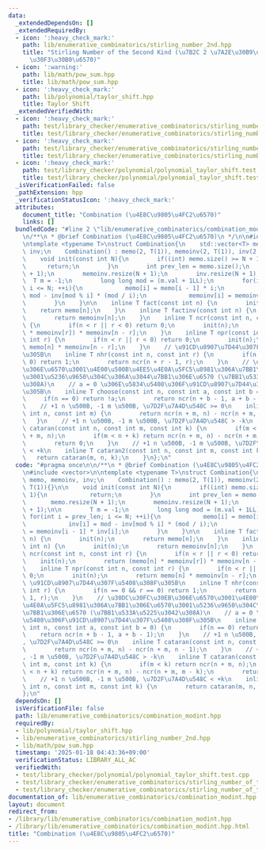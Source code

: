 ```yaml
---
data:
  _extendedDependsOn: []
  _extendedRequiredBy:
  - icon: ':heavy_check_mark:'
    path: lib/enumerative_combinatorics/stirling_number_2nd.hpp
    title: "Stirling Number of the Second Kind (\u7B2C 2 \u7A2E\u30B9\u30BF\u30FC\u30EA\
      \u30F3\u30B0\u6570)"
  - icon: ':warning:'
    path: lib/math/pow_sum.hpp
    title: lib/math/pow_sum.hpp
  - icon: ':heavy_check_mark:'
    path: lib/polynomial/taylor_shift.hpp
    title: Taylor Shift
  _extendedVerifiedWith:
  - icon: ':heavy_check_mark:'
    path: test/library_checker/enumerative_combinatorics/stirling_number_of_the_second_kind.test.cpp
    title: test/library_checker/enumerative_combinatorics/stirling_number_of_the_second_kind.test.cpp
  - icon: ':heavy_check_mark:'
    path: test/library_checker/enumerative_combinatorics/stirling_number_of_the_second_kind_fixed_k.test.cpp
    title: test/library_checker/enumerative_combinatorics/stirling_number_of_the_second_kind_fixed_k.test.cpp
  - icon: ':heavy_check_mark:'
    path: test/library_checker/polynomial/polynomial_taylor_shift.test.cpp
    title: test/library_checker/polynomial/polynomial_taylor_shift.test.cpp
  _isVerificationFailed: false
  _pathExtension: hpp
  _verificationStatusIcon: ':heavy_check_mark:'
  attributes:
    document_title: "Combination (\u4E8C\u9805\u4FC2\u6570)"
    links: []
  bundledCode: "#line 2 \"lib/enumerative_combinatorics/combination_modint.hpp\"\n\
    \n/**\n * @brief Combination (\u4E8C\u9805\u4FC2\u6570)\n */\n\n#include <vector>\n\
    \ntemplate <typename T>\nstruct Combination{\n    std::vector<T> memo, memoinv,\
    \ inv;\n    Combination() : memo(2, T(1)), memoinv(2, T(1)), inv(2, T(1)){}\n\n\
    \    void init(const int N){\n        if((int) memo.size() >= N + 1){\n      \
    \      return;\n        }\n        int prev_len = memo.size();\n        memo.resize(N\
    \ + 1);\n        memoinv.resize(N + 1);\n        inv.resize(N + 1);\n\n      \
    \  T m = -1;\n        long long mod = (m.val + 1LL);\n        for(int i = prev_len;\
    \ i <= N; ++i){\n            memo[i] = memo[i - 1] * i;\n            inv[i] =\
    \ mod - inv[mod % i] * (mod / i);\n            memoinv[i] = memoinv[i - 1] * inv[i];\n\
    \        }\n    }\n\n    inline T fact(const int n) {\n        init(n);\n    \
    \    return memo[n];\n    }\n    inline T factinv(const int n) {\n        init(n);\n\
    \        return memoinv[n];\n    }\n    inline T ncr(const int n, const int r)\
    \ {\n        if(n < r || r < 0) return 0;\n        init(n);\n        return (memo[n]\
    \ * memoinv[r]) * memoinv[n - r];\n    }\n    inline T npr(const int n, const\
    \ int r) {\n        if(n < r || r < 0) return 0;\n        init(n);\n        return\
    \ memo[n] * memoinv[n - r];\n    }\n    // \u91CD\u8907\u7D44\u307F\u5408\u308F\
    \u305B\n    inline T nhr(const int n, const int r) {\n        if(n == 0 && r ==\
    \ 0) return 1;\n        return ncr(n + r - 1, r);\n    }\n    // \u30DC\u30FC\u30EB\
    \u306E\u6570\u3001\u4E00\u500B\u4EE5\u4E0A\u5FC5\u8981\u306A\u7BB1\u306E\u6570\
    \u3001\u5236\u9650\u304C\u306A\u3044\u7BB1\u306E\u6570 (\u7BB1\u533A\u5225\u3042\
    \u308A)\n    // a = 0 \u306E\u5834\u5408\u306F\u91CD\u8907\u7D44\u307F\u5408\u308F\
    \u305B\n    inline T choose(const int n, const int a, const int b = 0) {\n   \
    \     if(n == 0) return !a;\n        return ncr(n + b - 1, a + b - 1);\n    }\n\
    \    // +1 n \u500B, -1 m \u500B, \u7D2F\u7A4D\u548C >= 0\n    inline T cataran(const\
    \ int n, const int m) {\n        return ncr(n + m, n) - ncr(n + m, n - 1);\n \
    \   }\n    // +1 n \u500B, -1 m \u500B, \u7D2F\u7A4D\u548C > -k\n    inline T\
    \ cataran(const int n, const int m, const int k) {\n        if(m < k) return ncr(n\
    \ + m, n);\n        if(m < n + k) return ncr(n + m, n) - ncr(n + m, m - k);\n\
    \        return 0;\n    }\n    // +1 n \u500B, -1 m \u500B, \u7D2F\u7A4D\u548C\
    \ < +k\n    inline T cataran2(const int n, const int m, const int k) {\n     \
    \   return cataran(m, n, k);\n    }\n};\n"
  code: "#pragma once\n\n/**\n * @brief Combination (\u4E8C\u9805\u4FC2\u6570)\n */\n\
    \n#include <vector>\n\ntemplate <typename T>\nstruct Combination{\n    std::vector<T>\
    \ memo, memoinv, inv;\n    Combination() : memo(2, T(1)), memoinv(2, T(1)), inv(2,\
    \ T(1)){}\n\n    void init(const int N){\n        if((int) memo.size() >= N +\
    \ 1){\n            return;\n        }\n        int prev_len = memo.size();\n \
    \       memo.resize(N + 1);\n        memoinv.resize(N + 1);\n        inv.resize(N\
    \ + 1);\n\n        T m = -1;\n        long long mod = (m.val + 1LL);\n       \
    \ for(int i = prev_len; i <= N; ++i){\n            memo[i] = memo[i - 1] * i;\n\
    \            inv[i] = mod - inv[mod % i] * (mod / i);\n            memoinv[i]\
    \ = memoinv[i - 1] * inv[i];\n        }\n    }\n\n    inline T fact(const int\
    \ n) {\n        init(n);\n        return memo[n];\n    }\n    inline T factinv(const\
    \ int n) {\n        init(n);\n        return memoinv[n];\n    }\n    inline T\
    \ ncr(const int n, const int r) {\n        if(n < r || r < 0) return 0;\n    \
    \    init(n);\n        return (memo[n] * memoinv[r]) * memoinv[n - r];\n    }\n\
    \    inline T npr(const int n, const int r) {\n        if(n < r || r < 0) return\
    \ 0;\n        init(n);\n        return memo[n] * memoinv[n - r];\n    }\n    //\
    \ \u91CD\u8907\u7D44\u307F\u5408\u308F\u305B\n    inline T nhr(const int n, const\
    \ int r) {\n        if(n == 0 && r == 0) return 1;\n        return ncr(n + r -\
    \ 1, r);\n    }\n    // \u30DC\u30FC\u30EB\u306E\u6570\u3001\u4E00\u500B\u4EE5\
    \u4E0A\u5FC5\u8981\u306A\u7BB1\u306E\u6570\u3001\u5236\u9650\u304C\u306A\u3044\
    \u7BB1\u306E\u6570 (\u7BB1\u533A\u5225\u3042\u308A)\n    // a = 0 \u306E\u5834\
    \u5408\u306F\u91CD\u8907\u7D44\u307F\u5408\u308F\u305B\n    inline T choose(const\
    \ int n, const int a, const int b = 0) {\n        if(n == 0) return !a;\n    \
    \    return ncr(n + b - 1, a + b - 1);\n    }\n    // +1 n \u500B, -1 m \u500B\
    , \u7D2F\u7A4D\u548C >= 0\n    inline T cataran(const int n, const int m) {\n\
    \        return ncr(n + m, n) - ncr(n + m, n - 1);\n    }\n    // +1 n \u500B\
    , -1 m \u500B, \u7D2F\u7A4D\u548C > -k\n    inline T cataran(const int n, const\
    \ int m, const int k) {\n        if(m < k) return ncr(n + m, n);\n        if(m\
    \ < n + k) return ncr(n + m, n) - ncr(n + m, m - k);\n        return 0;\n    }\n\
    \    // +1 n \u500B, -1 m \u500B, \u7D2F\u7A4D\u548C < +k\n    inline T cataran2(const\
    \ int n, const int m, const int k) {\n        return cataran(m, n, k);\n    }\n\
    };\n"
  dependsOn: []
  isVerificationFile: false
  path: lib/enumerative_combinatorics/combination_modint.hpp
  requiredBy:
  - lib/polynomial/taylor_shift.hpp
  - lib/enumerative_combinatorics/stirling_number_2nd.hpp
  - lib/math/pow_sum.hpp
  timestamp: '2025-01-18 04:43:36+09:00'
  verificationStatus: LIBRARY_ALL_AC
  verifiedWith:
  - test/library_checker/polynomial/polynomial_taylor_shift.test.cpp
  - test/library_checker/enumerative_combinatorics/stirling_number_of_the_second_kind_fixed_k.test.cpp
  - test/library_checker/enumerative_combinatorics/stirling_number_of_the_second_kind.test.cpp
documentation_of: lib/enumerative_combinatorics/combination_modint.hpp
layout: document
redirect_from:
- /library/lib/enumerative_combinatorics/combination_modint.hpp
- /library/lib/enumerative_combinatorics/combination_modint.hpp.html
title: "Combination (\u4E8C\u9805\u4FC2\u6570)"
---
```

